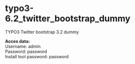 typo3-6.2_twitter_bootstrap_dummy
=================================

TYPO3 Twitter bootstrap 3.2 dummy

<b>Acces data:</b><br>
Username: admin<br>
Password: password<br>
Install tool password: password
